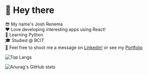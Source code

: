 <h1>👋 Hey there</h1>

😎 My name's Josh Renema
<br/>
❤️ Love developing interesting apps using React!
<br/>
🐍 Learning Python
<br/>
🎓 Studied @ BCIT
<br/>
💬 Feel free to shoot me a message on <a href="https://www.linkedin.com/in/josh-renema/">Linkedin!</a> or see my <a href="https://josren.ca">Portfolio</a>

![Top Langs](https://github-readme-stats.vercel.app/api/top-langs/?username=jos-ren&hide_progress=true)

![Anurag's GitHub stats](https://github-readme-stats.vercel.app/api?username=jos-ren&show_icons=true&theme=transparent)

